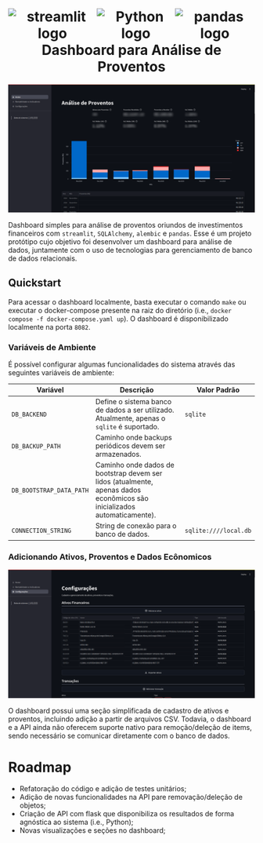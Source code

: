 <h1 align="center">
  <div style="display: flex; justify-content: space-between;">
  <a><img src="https://streamlit.io/images/brand/streamlit-logo-primary-colormark-darktext.png" alt="streamlit logo" height="80"></a>
  <a><img src="https://s3.dualstack.us-east-2.amazonaws.com/pythondotorg-assets/media/community/logos/python-logo-only.png" alt="Python logo" height="80"></a>
  <a><img src="https://pandas.pydata.org/static/img/pandas.svg" alt="pandas logo" height="80"></a>
  </div>
  Dashboard para Análise de Proventos
  <br>
</h1>


![](.github/dashboard_home.png)

Dashboard simples para análise de proventos oriundos de investimentos financeiros com `streamlit`, `SQLAlchemy`, `alembic` e `pandas`. Esse é um projeto protótipo cujo objetivo foi desenvolver um dashboard para análise de dados, juntamente com o uso de tecnologias para gerenciamento de banco de dados relacionais.

## Quickstart

Para acessar o dashboard localmente, basta executar o comando `make` ou executar o docker-compose presente na raiz do diretório (i.e., `docker compose -f docker-compose.yaml up`). O dashboard é disponibilizado localmente na porta `8082`.

### Variáveis de Ambiente

É possível configurar algumas funcionalidades do sistema através das seguintes variáveis de ambiente:

| Variável | Descrição | Valor Padrão |
| --- | --- | --- |
| `DB_BACKEND` | Define o sistema banco de dados a ser utilizado. Atualmente, apenas o `sqlite` é suportado. | `sqlite`
| `DB_BACKUP_PATH` | Caminho onde backups periódicos devem ser armazenados. | |
| `DB_BOOTSTRAP_DATA_PATH` | Caminho onde dados de bootstrap devem ser lidos (atualmente, apenas dados econômicos são inicializados automaticamente). | |
| `CONNECTION_STRING` | String de conexão para o banco de dados. | `sqlite:////local.db` |

### Adicionando Ativos, Proventos e Dados Ecônomicos

![](.github/dashboard_settings.png)

O dashboard possui uma seção simplificada de cadastro de ativos e proventos, incluindo adição a partir de arquivos CSV. Todavia, o dashboard e a API ainda não oferecem suporte nativo para remoção/deleção de items, sendo necessário se comunicar diretamente com o banco de dados.


# Roadmap

- Refatoração do código e adição de testes unitários;
- Adição de novas funcionalidades na API pare removação/deleção de objetos;
- Criação de API com flask que disponibiliza os resultados de forma agnóstica ao sistema (i.e., Python);
- Novas visualizações e seções no dashboard;
